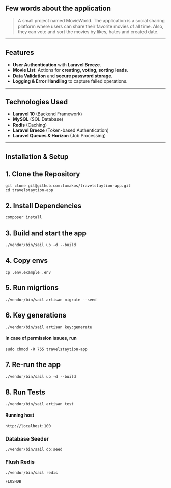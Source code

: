 ## Few words about the application

>A small project named MovieWorld. The application is a social sharing platform where users can share their 
favorite movies of all time. Also, they can vote and sort the movies by likes, hates and created date.

---

## Features

- **User Authentication** with **Laravel Breeze**.
- **Movie List**: Actions for **creating, voting, sorting leads**.
- **Data Validation** and **secure password storage**.
- **Logging & Error Handling** to capture failed operations.

---

## Technologies Used

- **Laravel 10** (Backend Framework)
- **MySQL** (SQL Database)
- **Redis** (Caching)
- **Laravel Breeze** (Token-based Authentication)
- **Laravel Queues & Horizon** (Job Processing)

---

## Installation & Setup

## 1. Clone the Repository
```
git clone git@github.com:lumakos/travelstaytion-app.git
cd travelstaytion-app
```

## 2. Install Dependencies
```
composer install
```

## 3. Build and start the app
```
./vendor/bin/sail up -d --build
```

## 4. Copy envs
```
cp .env.example .env
```

## 5. Run migrtions
```
./vendor/bin/sail artisan migrate --seed
```

## 6. Key generations
```
./vendor/bin/sail artisan key:generate
```
#### In case of permission issues, run
```
sudo chmod -R 755 travelstaytion-app
```

## 7. Re-run the app
```
./vendor/bin/sail up -d --build
```

## 8. Run Tests
```
./vendor/bin/sail artisan test
```

#### Running host
```
http://localhost:100
```

### Database Seeder
```
./vendor/bin/sail db:seed
```

### Flush Redis
```
./vendor/bin/sail redis

FLUSHDB
```
